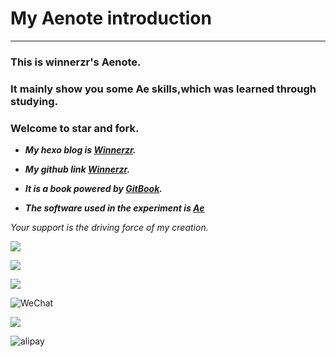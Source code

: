 # My Aenote introduction

-------
### This is winnerzr's Aenote.

### It mainly show you some Ae skills,which was learned through studying.

### Welcome to star and fork.

- ***My hexo blog is [Winnerzr](https://zr001.gitee.io/zr001/).***

- ***My github link [Winnerzr](https://github.com/WINNERZR01).***

- ***It is a book powered by [GitBook](https://github.com/GitbookIO/gitbook).***

- ***The software used in the experiment is [Ae](https://www.adobe.com/products/aftereffects.html)***

*Your support is the driving force of my creation.*

![](https://img.shields.io/badge/%E5%BE%AE%E4%BF%A1%E5%85%AC%E4%BC%97%E5%8F%B7-%E7%AC%91%E8%95%8A%E7%A7%91%E6%8A%80-brightgreen)

![](https://gitee.com/zr001/writeimges/raw/master/img/WeChatgzh.jpg)

![](https://img.shields.io/badge/%E5%BE%AE%E4%BF%A1-%E6%94%AF%E4%BB%98-blue)

![WeChat](https://gitee.com/zr001/writeimges/raw/master/img/wechat.gif)

![](https://img.shields.io/badge/%E6%94%AF%E4%BB%98%E5%AE%9D-%E6%94%AF%E4%BB%98-blue)

![alipay](https://gitee.com/zr001/my-picture-bed/raw/master/alipay.gif)